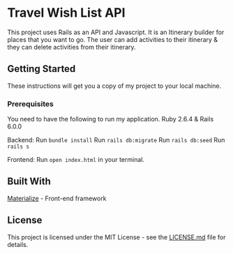 # Travel Wish List API

This project uses Rails as an API and Javascript. It is an Itinerary builder for places that you want to go. The user can add activities to their itinerary & they can delete activities from their itinerary. 

## Getting Started

These instructions will get you a copy of my project to your local machine. 

### Prerequisites

You need to have the following to run my application. Ruby 2.6.4 & 
Rails 6.0.0

Backend:
Run `bundle install`
Run `rails db:migrate`
Run `rails db:seed`
Run `rails s`

Frontend: 
Run `open index.html` in your terminal. 

## Built With
[Materialize](https://materializecss.com/) - Front-end framework

## License
This project is licensed under the MIT License - see the [LICENSE.md](LICENSE.md) file for details.